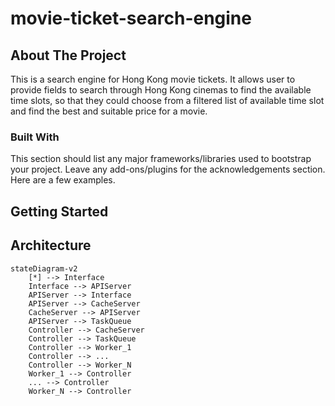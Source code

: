 # movie-ticket-search-engine

<!-- ABOUT THE PROJECT -->

## About The Project

This is a search engine for Hong Kong movie tickets. It allows user to provide fields to search through Hong Kong cinemas to find the available time slots, so that they could choose from a filtered list of available time slot and find the best and suitable price for a movie.

### Built With

This section should list any major frameworks/libraries used to bootstrap your project. Leave any add-ons/plugins for the acknowledgements section. Here are a few examples.

<!-- GETTING STARTED -->

## Getting Started

## Architecture

```mermaid
stateDiagram-v2
    [*] --> Interface
    Interface --> APIServer
    APIServer --> Interface
    APIServer --> CacheServer
    CacheServer --> APIServer
    APIServer --> TaskQueue
    Controller --> CacheServer
    Controller --> TaskQueue
    Controller --> Worker_1
    Controller --> ...
    Controller --> Worker_N
    Worker_1 --> Controller
    ... --> Controller
    Worker_N --> Controller
```
